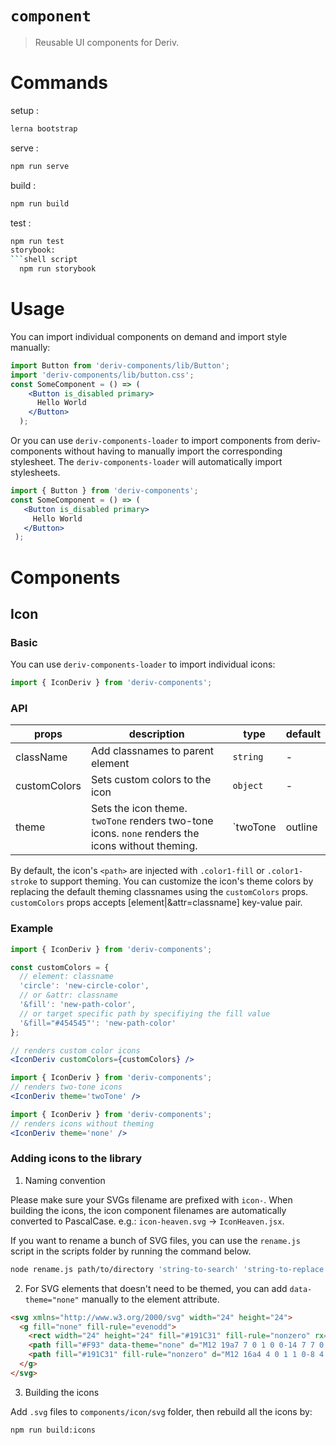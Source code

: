 # `component`
> Reusable UI components for Deriv.

# Commands
setup :
  ```sh 
  lerna bootstrap
  ```
serve : 
  ```sh 
  npm run serve
  ```
build : 
  ```sh 
  npm run build
  ```
test  :
  ```sh 
  npm run test
storybook: 
  ```shell script
    npm run storybook
  ```

# Usage
You can import individual components on demand and import style manually:
```jsx
import Button from 'deriv-components/lib/Button';
import 'deriv-components/lib/button.css';
const SomeComponent = () => (
    <Button is_disabled primary>
      Hello World
    </Button>
  );
```
 Or you can use `deriv-components-loader` to import components from deriv-components without having to manually import the corresponding stylesheet. The `deriv-components-loader` will automatically import stylesheets.

 ```jsx
import { Button } from 'deriv-components';
const SomeComponent = () => (
    <Button is_disabled primary>
      Hello World
    </Button>
  );
```
# Components
## Icon
### Basic
You can use `deriv-components-loader` to import individual icons:
```jsx
import { IconDeriv } from 'deriv-components';
```


### API

props         | description | type  | default
------------- |-------------| ----- | -------
className     | Add classnames to parent element | `string` | -
customColors  | Sets custom colors to the icon | `object` | -
theme         | Sets the icon theme. `twoTone` renders two-tone icons. `none` renders the icons without theming. |   `twoTone | outline | none` | `outline` 

By default, the icon's `<path>` are injected with `.color1-fill` or `.color1-stroke` to support theming. You can customize the icon's theme colors by replacing the default theming classnames using the `customColors` props. `customColors` props accepts [element|&attr=classname] key-value pair.

### Example
```jsx
import { IconDeriv } from 'deriv-components';

const customColors = {
  // element: classname
  'circle': 'new-circle-color',
  // or &attr: classname
  '&fill': 'new-path-color',
  // or target specific path by specifiying the fill value
  '&fill="#454545"': 'new-path-color'
};

// renders custom color icons
<IconDeriv customColors={customColors} />
```
```jsx
import { IconDeriv } from 'deriv-components';
// renders two-tone icons
<IconDeriv theme='twoTone' />
```
```jsx
import { IconDeriv } from 'deriv-components';
// renders icons without theming
<IconDeriv theme='none' />
```

### Adding icons to the library

1. Naming convention

Please make sure your SVGs filename are prefixed with `icon-`. When building the icons, the icon component filenames are automatically converted to PascalCase. e.g.: `icon-heaven.svg` -> `IconHeaven.jsx`.

If you want to rename a bunch of SVG files, you can use the `rename.js` script in the scripts folder by running the command below.
```sh
node rename.js path/to/directory 'string-to-search' 'string-to-replace'
```


2. For SVG elements that doesn't need to be themed, you can add `data-theme="none"` manually to the element attribute.
```html
<svg xmlns="http://www.w3.org/2000/svg" width="24" height="24">
  <g fill="none" fill-rule="evenodd">
    <rect width="24" height="24" fill="#191C31" fill-rule="nonzero" rx="4"/>
    <path fill="#F93" data-theme="none" d="M12 19a7 7 0 1 0 0-14 7 7 0 0 0 0 14z"/> // prevent theming on this element
    <path fill="#191C31" fill-rule="nonzero" d="M12 16a4 4 0 1 1 0-8 4 4 0 0 1 0 8z"/>
  </g>
</svg>
```
3. Building the icons

Add `.svg` files to `components/icon/svg` folder, then rebuild all the icons by:
```sh
npm run build:icons
```

